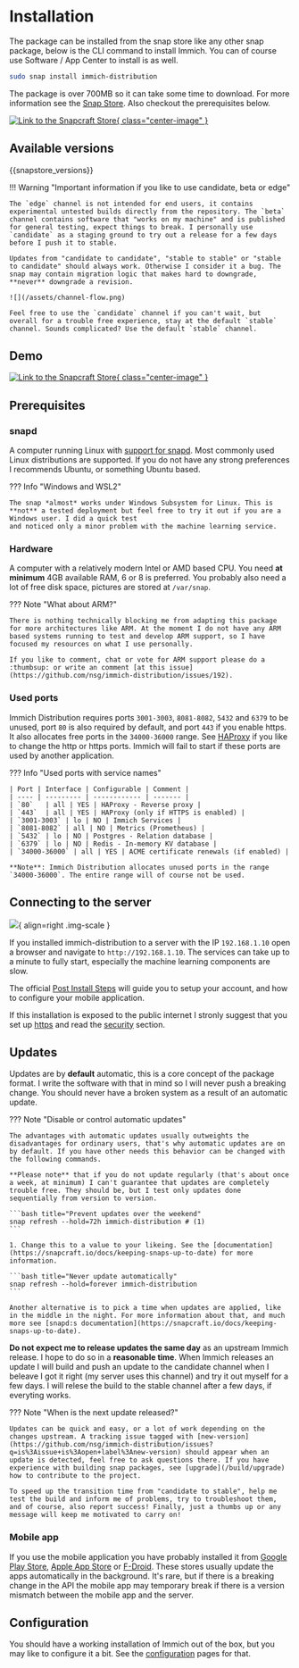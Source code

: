 # Installation

The package can be installed from the snap store like any other snap package, below is the CLI command to install Immich. You can of course use Software / App Center to install is as well.

``` bash title="Install Immich Distribution"
sudo snap install immich-distribution
```

The package is over 700MB so it can take some time to download. For more information see the [Snap Store](https://snapcraft.io/immich-distribution). Also checkout the prerequisites below.

[![Link to the Snapcraft Store](/assets/button.png){ class="center-image" }](https://snapcraft.io/immich-distribution)

## Available versions

{{snapstore_versions}}

!!! Warning "Important information if you like to use candidate, beta or edge"

    The `edge` channel is not intended for end users, it contains experimental untested builds directly from the repository. The `beta` channel contains software that "works on my machine" and is published for general testing, expect things to break. I personally use `candidate` as a staging ground to try out a release for a few days before I push it to stable.

    Updates from "candidate to candidate", "stable to stable" or "stable to candidate" should always work. Otherwise I consider it a bug. The snap may contain migration logic that makes hard to downgrade, **never** downgrade a revision.

    ![](/assets/channel-flow.png)

    Feel free to use the `candidate` channel if you can't wait, but overall for a trouble free experience, stay at the default `stable` channel. Sounds complicated? Use the default `stable` channel.

## Demo

[![Link to the Snapcraft Store](/assets/youtube-install-demo.jpg){ class="center-image" }](https://www.youtube.com/watch?v=LpOpgl2xAK0)

## Prerequisites

### snapd

A computer running Linux with [support for snapd](https://snapcraft.io/docs/installing-snapd). Most commonly used Linux distributions are supported. If you do not have any strong preferences I recommends Ubuntu, or something Ubuntu based.

??? Info "Windows and WSL2"

    The snap *almost* works under Windows Subsystem for Linux. This is **not** a tested deployment but feel free to try it out if you are a Windows user. I did a quick test
    and noticed only a minor problem with the machine learning service.

### Hardware

A computer with a relatively modern Intel or AMD based CPU. You need **at minimum** 4GB available RAM, 6 or 8 is preferred. You probably also need a lot of free disk space, pictures are stored at `/var/snap`.

??? Note "What about ARM?"

    There is nothing technically blocking me from adapting this package for more architectures like ARM. At the moment I do not have any ARM based systems running to test and develop ARM support, so I have focused my resources on what I use personally.

    If you like to comment, chat or vote for ARM support please do a :thumbsup: or write an comment [at this issue](https://github.com/nsg/immich-distribution/issues/192).

### Used ports

Immich Distribution requires ports `3001-3003`, `8081-8082`, `5432` and `6379` to be unused, port `80` is also required by default, and port `443` if you enable https. It also allocates free ports in the `34000-36000` range.
See [HAProxy](configuration/haproxy.md) if you like to change the http or https ports. Immich will fail to start if these ports are used by another application.

??? Info "Used ports with service names"

    | Port | Interface | Configurable | Comment |
    | ---- | --------- | ------------ | ------- |
    | `80`   | all | YES | HAProxy - Reverse proxy |
    | `443`  | all | YES | HAProxy (only if HTTPS is enabled) |
    | `3001-3003` | lo | NO | Immich Services |
    | `8081-8082` | all | NO | Metrics (Prometheus) |
    | `5432` | lo | NO | Postgres - Relation database |
    | `6379` | lo | NO | Redis - In-memory KV database |
    | `34000-36000` | all | YES | ACME certificate renewals (if enabled) |

    **Note**: Immich Distribution allocates unused ports in the range `34000-36000`. The entire range will of course not be used.

## Connecting to the server

![](/assets/immich-loading.png){ align=right .img-scale }

If you installed immich-distribution to a server with the IP `192.168.1.10` open a browser and navigate to `http://192.168.1.10`. The services can take up to a minute to fully start, especially the machine learning components are slow.

The official [Post Install Steps](https://immich.app/docs/install/post-install) will guide you to setup your account, and how to configure your mobile application.

If this installation is exposed to the public internet I stronly suggest that you set up [https](/configuration/https) and read the [security](/configuration/security) section.

## Updates

Updates are by **default** automatic, this is a core concept of the package format. I write the software with that in mind so I will never push a breaking change. You should never have a broken system as a result of an automatic update.

??? Note "Disable or control automatic updates"

    The advantages with automatic updates usually outweights the disadvantages for ordinary users, that's why automatic updates are on by default. If you have other needs this behavior can be changed with the following commands.

    **Please note** that if you do not update regularly (that's about once a week, at minimum) I can't guarantee that updates are completely trouble free. They should be, but I test only updates done sequentially from version to version.
    
    ```bash title="Prevent updates over the weekend"
    snap refresh --hold=72h immich-distribution # (1)
    ```

    1. Change this to a value to your likeing. See the [documentation](https://snapcraft.io/docs/keeping-snaps-up-to-date) for more information.

    ```bash title="Never update automatically"
    snap refresh --hold=forever immich-distribution
    ```

    Another alternative is to pick a time when updates are applied, like in the middle in the night. For more information about that, and much more see [snapd:s documentation](https://snapcraft.io/docs/keeping-snaps-up-to-date).

**Do not expect me to release updates the same day** as an upstream Immich release. I hope to do so in a **reasonable time**. When Immich releases an update I will build and push an update to the candidate channel when I beleave I got it right (my server uses this channel) and try it out myself for a few days. I will relese the build to the stable channel after a few days, if everyting works.

??? Note "When is the next update released?"

    Updates can be quick and easy, or a lot of work depending on the changes upstream. A tracking issue tagged with [new-version](https://github.com/nsg/immich-distribution/issues?q=is%3Aissue+is%3Aopen+label%3Anew-version) should appear when an update is detected, feel free to ask questions there. If you have experience with building snap packages, see [upgrade](/build/upgrade) how to contribute to the project.

    To speed up the transition time from "candidate to stable", help me test the build and inform me of problems, try to troubleshoot them, and of course, also report success! Finally, just a thumbs up or any message will keep me motivated to carry on!

### Mobile app

If you use the mobile application you have probably installed it from [Google Play Store](https://play.google.com/store/apps/details?id=app.alextran.immich), [Apple App Store](https://apps.apple.com/us/app/immich/id1613945652) or [F-Droid](https://f-droid.org/packages/app.alextran.immich). These stores usually update the apps automatically in the background. It's rare, but if there is a breaking change in the API the mobile app may temporary break if there is a version mismatch between the mobile app and the server.

## Configuration

You should have a working installation of Immich out of the box, but you may like to configure it a bit. See the [configuration](/configuration/) pages for that.
